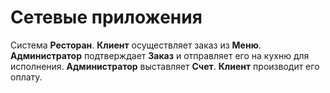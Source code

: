 # Сетевые приложения

Система **Ресторан**. **Клиент** осуществляет заказ из **Меню**. **Администратор**
подтверждает **Заказ** и отправляет его на кухню для исполнения.
**Администратор** выставляет **Счет**. **Клиент** производит его оплату.
